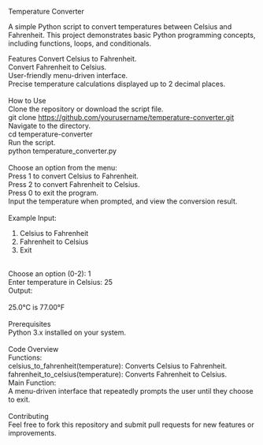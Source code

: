 Temperature Converter

A simple Python script to convert temperatures between Celsius and Fahrenheit. This project demonstrates basic Python programming concepts, including functions, loops, and conditionals.

Features
Convert Celsius to Fahrenheit.
<br>
Convert Fahrenheit to Celsius.
<br>
User-friendly menu-driven interface.
<br>
Precise temperature calculations displayed up to 2 decimal places.
<br>
<br>
How to Use
<br>
Clone the repository or download the script file.
<br>
git clone https://github.com/yourusername/temperature-converter.git
<br>
Navigate to the directory.
<br>
cd temperature-converter
<br>
Run the script.
<br>
python temperature_converter.py
<br>
<br>
Choose an option from the menu:
<br>
Press 1 to convert Celsius to Fahrenheit.
<br>
Press 2 to convert Fahrenheit to Celsius.
<br>
Press 0 to exit the program.
<br>
Input the temperature when prompted, and view the conversion result.
<br>
<br>
Example
Input:
1. Celsius to Fahrenheit
2. Fahrenheit to Celsius
0. Exit
<br>
Choose an option (0-2): 1
<br>
Enter temperature in Celsius: 25
<br>
Output:
<br>
<br>
25.0°C is 77.00°F
<br>
<br>
Prerequisites
<br>
Python 3.x installed on your system.
<br>
<br>
Code Overview
<br>
Functions:
<br>
celsius_to_fahrenheit(temperature): Converts Celsius to Fahrenheit.
<br>
fahrenheit_to_celsius(temperature): Converts Fahrenheit to Celsius.
<br>
Main Function:
<br>
A menu-driven interface that repeatedly prompts the user until they choose to exit.
<br>
<br>
Contributing
<br>
Feel free to fork this repository and submit pull requests for new features or improvements.
